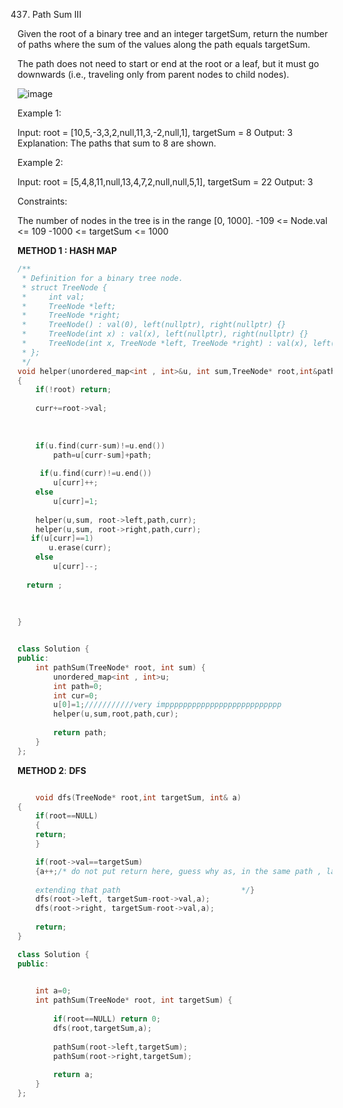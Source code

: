
437. Path Sum III

Given the root of a binary tree and an integer targetSum, return the number of paths
where the sum of the values along the path equals targetSum.

The path does not need to start or end at the root or a leaf, but
it must go downwards (i.e., traveling only from parent nodes to child nodes).

 ![image](https://user-images.githubusercontent.com/51910127/129783124-0cbe753d-7578-4f5d-a114-a682f64e0a34.png)


Example 1:


Input: root = [10,5,-3,3,2,null,11,3,-2,null,1], targetSum = 8
Output: 3
Explanation: The paths that sum to 8 are shown.

Example 2:

Input: root = [5,4,8,11,null,13,4,7,2,null,null,5,1], targetSum = 22
Output: 3
 

Constraints:

The number of nodes in the tree is in the range [0, 1000].
-109 <= Node.val <= 109
-1000 <= targetSum <= 1000

__METHOD 1 : HASH MAP__
```cpp
/**
 * Definition for a binary tree node.
 * struct TreeNode {
 *     int val;
 *     TreeNode *left;
 *     TreeNode *right;
 *     TreeNode() : val(0), left(nullptr), right(nullptr) {}
 *     TreeNode(int x) : val(x), left(nullptr), right(nullptr) {}
 *     TreeNode(int x, TreeNode *left, TreeNode *right) : val(x), left(left), right(right) {}
 * };
 */
void helper(unordered_map<int , int>&u, int sum,TreeNode* root,int&path, int curr )
{
    if(!root) return;
  
    curr+=root->val;
    
   
    
    if(u.find(curr-sum)!=u.end())
        path=u[curr-sum]+path;
    
     if(u.find(curr)!=u.end())
        u[curr]++;
    else 
        u[curr]=1;
      
    helper(u,sum, root->left,path,curr);
    helper(u,sum, root->right,path,curr);
   if(u[curr]==1)
       u.erase(curr);
    else
        u[curr]--;
           
  return ;           
    
    
    
}


class Solution {
public:
    int pathSum(TreeNode* root, int sum) {
        unordered_map<int , int>u;
        int path=0;
        int cur=0;
        u[0]=1;///////////very impppppppppppppppppppppppppp
        helper(u,sum,root,path,cur);
        
        return path;
    }
};

```
__METHOD 2__: __DFS__

```cpp

    void dfs(TreeNode* root,int targetSum, int& a)
{  
    if(root==NULL)
    {
    return;
    }

    if(root->val==targetSum)
    {a++;/* do not put return here, guess why as, in the same path , later on, that sum can be again produced by 
    
    extending that path                           */}
    dfs(root->left, targetSum-root->val,a);
    dfs(root->right, targetSum-root->val,a);
    
    return;
}

class Solution {
public:
    

    int a=0;
    int pathSum(TreeNode* root, int targetSum) {
        
        if(root==NULL) return 0;
        dfs(root,targetSum,a);
        
        pathSum(root->left,targetSum);
        pathSum(root->right,targetSum);
        
        return a;
    }
};

```
